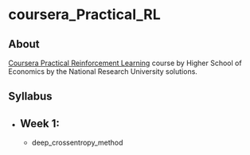 # coursera_Practical_RL

## About
[Coursera Practical Reinforcement Learning](https://www.coursera.org/learn/practical-rl/home/welcome) course by Higher School of Economics by the National Research University solutions.

## Syllabus
- Week 1:
  - 
  - deep_crossentropy_method
